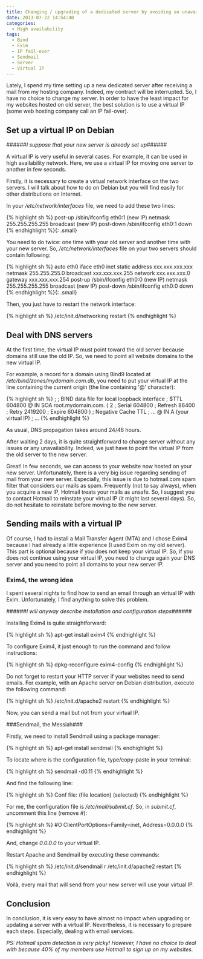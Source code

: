 ```yaml
---
title: Changing / upgrading of a dedicated server by avoiding an unavailability
date: 2013-07-22 14:54:40
categories:
  - High availability
tags:
  - Bind
  - Exim
  - IP fail-over
  - Sendmail
  - Server
  - Virtual IP
---
```

Lately, I spend my time setting up a new dedicated server after receiving a mail from my hosting company. Indeed, my contract will be interrupted. So, I have no choice to change my server. In order to have the least impact for my websites hosted on old server, the best solution is to use a virtual IP (some web hosting company call an IP fail-over).

## Set up a virtual IP on Debian

######*I suppose that your new server is already set up*######

A virtual IP is very useful in several cases. For example, it can be used in high availability network. Here, we use a virtual IP for moving one server to another in few seconds.

Firstly, it is necessary to create a virtual network interface on the two servers. I will talk about how to do on Debian but you will find easily for other distributions on Internet.

In your */etc/network/interfaces* file, we need to add these two lines:

{% highlight sh %}
post-up /sbin/ifconfig eth0:1 (new IP) netmask 255.255.255.255 broadcast (new IP)
post-down /sbin/ifconfig eth0:1 down
{% endhighlight %}{: .small}

You need to do twice: one time with your old server and another time with your new server. So, */etc/network/interfaces* file on your two servers should contain following:

{% highlight sh %}
auto eth0
iface eth0 inet static
address xxx.xxx.xxx.xxx
netmask 255.255.255.0
broadcast xxx.xxx.xxx.255
network xxx.xxx.xxx.0
gateway xxx.xxx.xxx.254
post-up /sbin/ifconfig eth0:0 (new IP) netmask 255.255.255.255 broadcast (new IP)
post-down /sbin/ifconfig eth0:0 down
{% endhighlight %}{: .small}

Then, you just have to restart the network interface:

{% highlight sh %}
/etc/init.d/networking restart
{% endhighlight %}

## Deal with DNS servers

At the first time, the virtual IP must point toward the old server because domains still use the old IP. So, we need to point all website domains to the new virtual IP.

For example, a record for a domain using Bind9 located at */etc/bind/zones/mydomain.com.db*, you need to put your virtual IP at the line containing the current origin (the line containing '@' character):

{% highlight sh %}
;
; BIND data file for local loopback interface
;
$TTL    604800
@       IN      SOA     root.mydomain.com. (
                              2         ; Serial
                         604800         ; Refresh
                          86400         ; Retry
                        2419200         ; Expire
                         604800 )       ; Negative Cache TTL
; ...
@       IN      A       (your virtual IP)
; ...
{% endhighlight %}

As usual, DNS propagation takes around 24/48 hours.

After waiting 2 days, it is quite straightforward to change server without any issues or any unavailability. Indeed, we just have to point the virtual IP from the old server to the new server.

Great! In few seconds, we can access to your website now hosted on your new server. Unfortunately, there is a very big issue regarding sending of mail from your new server. Especially, this issue is due to hotmail.com spam filter that considers our mails as spam. Frequently (not to say always), when you acquire a new IP, Hotmail treats your mails as unsafe. So, I suggest you to contact Hotmail to reinstate your virtual IP (it might last several days). So, do not hesitate to reinstate before moving to the new server.

## Sending mails with a virtual IP

Of course, I had to install a Mail Transfer Agent (MTA) and I chose Exim4 because I had already a little experience (I used Exim on my old server). This part is optional because if you does not keep your virtual IP. So, if you does not continue using your virtual IP, you need to change again your DNS server and you need to point all domains to your new server IP.

### Exim4, the wrong idea

I spent several nights to find how to send an email through an virtual IP with Exim. Unfortunately, I find anything to solve this problem.

######*I will anyway describe installation and configuration steps*######

Installing Exim4 is quite straightforward:

{% highlight sh %}
apt-get install exim4
{% endhighlight %}

To configure Exim4, it just enough to run the command and follow instructions:

{% highlight sh %}
dpkg-reconfigure exim4-config
{% endhighlight %}

Do not forget to restart your HTTP server if your websites need to send emails. For example, with an Apache server on Debian distribution, execute the following command:

{% highlight sh %}
/etc/init.d/apache2 restart
{% endhighlight %}

Now, you can send a mail but not from your virtual IP.

###Sendmail, the Messiah###

Firstly, we need to install Sendmail using a package manager:

{% highlight sh %}
apt-get install sendmail
{% endhighlight %}

To locate where is the configuration file, type/copy-paste in your terminal:

{% highlight sh %}
sendmail -d0.11
{% endhighlight %}

And find the following line:

{% highlight sh %}
Conf file:    (file location)     (selected)
{% endhighlight %}

For me, the configuration file is */etc/mail/submit.cf*. So, in *submit.cf*, uncomment this line (remove *#*):

{% highlight sh %}
#O ClientPortOptions=Family=inet, Address=0.0.0.0
{% endhighlight %}

And, change *0.0.0.0* to your virtual IP.

Restart Apache and Sendmail by executing these commands:

{% highlight sh %}
/etc/init.d/sendmail r
/etc/init.d/apache2 restart
{% endhighlight %}

Voilà, every mail that will send from your new server will use your virtual IP.

## Conclusion

In conclusion, it is very easy to have almost no impact when upgrading or updating a server with a virtual IP. Nevertheless, it is necessary to prepare each steps. Especially, dealing with email services.

*PS: Hotmail spam detection is very picky! However, I have no choice to deal with because 40% of my members use Hotmail to sign up on my websites.*

